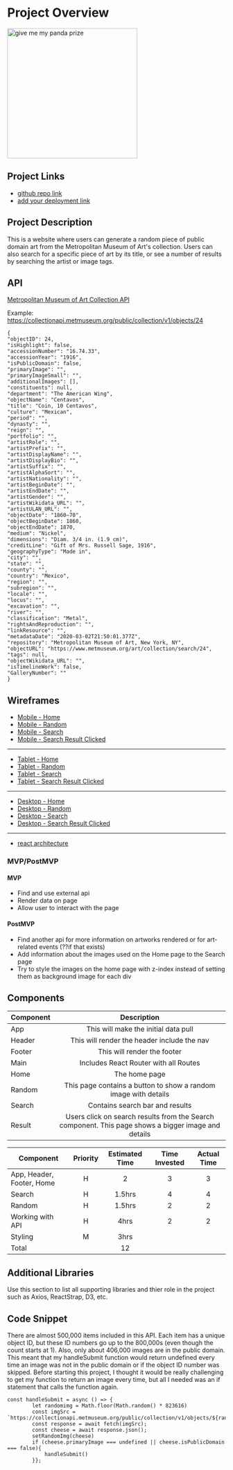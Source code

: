 # Project Overview
<!-- ![gif](https://media.giphy.com/media/uUmwahj9HbmkllSonz/giphy.gif) -->

<img src="https://media.giphy.com/media/uUmwahj9HbmkllSonz/giphy.gif" alt="give me my panda prize" width=300px>

## Project Links

- [github repo link](https://github.com/r-shahid/art-generator)
- [add your deployment link]()

## Project Description

This is a website where users can generate a random piece of public domain art from the Metropolitan Museum of Art's collection. Users can also search for a specific piece of art by its title, or see a number of results by searching the artist or image tags. 

## API

[Metropolitan Museum of Art Collection API](https://collectionapi.metmuseum.org/public/collection/v1/) 

Example: https://collectionapi.metmuseum.org/public/collection/v1/objects/24
```
{
"objectID": 24,
"isHighlight": false,
"accessionNumber": "16.74.33",
"accessionYear": "1916",
"isPublicDomain": false,
"primaryImage": "",
"primaryImageSmall": "",
"additionalImages": [],
"constituents": null,
"department": "The American Wing",
"objectName": "Centavos",
"title": "Coin, 10 Centavos",
"culture": "Mexican",
"period": "",
"dynasty": "",
"reign": "",
"portfolio": "",
"artistRole": "",
"artistPrefix": "",
"artistDisplayName": "",
"artistDisplayBio": "",
"artistSuffix": "",
"artistAlphaSort": "",
"artistNationality": "",
"artistBeginDate": "",
"artistEndDate": "",
"artistGender": "",
"artistWikidata_URL": "",
"artistULAN_URL": "",
"objectDate": "1860–70",
"objectBeginDate": 1860,
"objectEndDate": 1870,
"medium": "Nickel",
"dimensions": "Diam. 3/4 in. (1.9 cm)",
"creditLine": "Gift of Mrs. Russell Sage, 1916",
"geographyType": "Made in",
"city": "",
"state": "",
"county": "",
"country": "Mexico",
"region": "",
"subregion": "",
"locale": "",
"locus": "",
"excavation": "",
"river": "",
"classification": "Metal",
"rightsAndReproduction": "",
"linkResource": "",
"metadataDate": "2020-03-02T21:50:01.377Z",
"repository": "Metropolitan Museum of Art, New York, NY",
"objectURL": "https://www.metmuseum.org/art/collection/search/24",
"tags": null,
"objectWikidata_URL": "",
"isTimelineWork": false,
"GalleryNumber": ""
}
```


## Wireframes

* [Mobile - Home](https://res.cloudinary.com/rshahid/image/upload/v1601659208/Mobile/Mobile-Home_yrbcfz.png)
* [Mobile - Random](https://res.cloudinary.com/rshahid/image/upload/v1601659202/Mobile/Mobile-Random_ihacvq.png)
* [Mobile - Search](https://res.cloudinary.com/rshahid/image/upload/v1601658846/Mobile/Mobile-Search_Results_v2htcc.png)
* [Mobile - Search Result Clicked](https://res.cloudinary.com/rshahid/image/upload/v1601658846/Mobile/Mobile-Search_Result_Clicked_ksz2qm.png)
<hr>

* [Tablet - Home](https://res.cloudinary.com/rshahid/image/upload/v1601659479/Tablet/Tablet-Home_z8dwoz.png)
* [Tablet - Random](https://res.cloudinary.com/rshahid/image/upload/v1601659478/Tablet/Tablet-Random_obrqfc.png)
* [Tablet - Search](https://res.cloudinary.com/rshahid/image/upload/v1601659478/Tablet/Tablet-Search_Results_phkihu.png)
* [Tablet - Search Result Clicked](https://res.cloudinary.com/rshahid/image/upload/v1601659479/Tablet/Tablet-Search_Results_Clicked_jja6yu.png)
<hr>

* [Desktop - Home](https://res.cloudinary.com/rshahid/image/upload/v1601659728/Desktop/Desktop-Home_mvocyb.png)
* [Desktop - Random](https://res.cloudinary.com/rshahid/image/upload/v1601659728/Desktop/Desktop-Random_kiar9c.png)
* [Desktop - Search](https://res.cloudinary.com/rshahid/image/upload/v1601659728/Desktop/Desktop-Search_Results_rqsgcn.png)
* [Desktop - Search Result Clicked](https://res.cloudinary.com/rshahid/image/upload/v1601659728/Desktop/Desktop-Search_Results_Clicked_ucowhb.png)

<hr>

* [react architecture](https://docs.google.com/drawings/d/1a8k2bTIiIumL3zatI5njL61af6T3PbKivv2kbtVV6E4/edit?usp=sharing)


### MVP/PostMVP

#### MVP
- Find and use external api 
- Render data on page 
- Allow user to interact with the page

#### PostMVP

- Find another api for more information on artworks rendered or for art-related events (??if that exists)
- Add information about the images used on the Home page to the Search page
- Try to style the images on the home page with z-index instead of setting them as background image for each div

## Components

| Component | Description | 
| --- | :---: |  
| App | This will make the initial data pull| 
| Header | This will render the header include the nav | 
| Footer | This will render the footer| 
| Main|Includes React Router with all Routes|
|Home|The home page|
|Random|This page contains a button to show a random image with details|
|Search|Contains search bar and results|
|Result|Users click on search results from the Search component. This page shows a bigger image and details|



| Component | Priority | Estimated Time | Time Invested | Actual Time |
| --- | :---: |  :---: | :---: | :---: |
| App, Header, Footer, Home | H | 2 | 3 | 3 |
|Search| H|1.5hrs|4|4|
|Random| H|1.5hrs|2|2|
| Working with API | H | 4hrs| 2 | 2 |
|Styling|M|3hrs|||
| Total | |12 | | |

## Additional Libraries
 Use this section to list all supporting libraries and thier role in the project such as Axios, ReactStrap, D3, etc. 

## Code Snippet

There are almost 500,000 items included in this API. Each item has a unique object ID, but these ID numbers go up to the 800,000s (even though the count starts at 1). Also, only about 406,000 images are in the public domain. This meant that my handleSubmit function would return undefined every time an image was not in the public domain or if the object ID number was skipped. Before starting this project, I thought it would be really challenging to get my function to return an image every time, but all I needed was an if statement that calls the function again.

```
const handleSubmit = async () => {
        let randomimg = Math.floor(Math.random() * 823616)
        const imgSrc = `https://collectionapi.metmuseum.org/public/collection/v1/objects/${randomimg}`;
        const response = await fetch(imgSrc);
        const cheese = await response.json();
        setRandomImg(cheese)
        if (cheese.primaryImage === undefined || cheese.isPublicDomain === false){
            handleSubmit()
        }};
```

